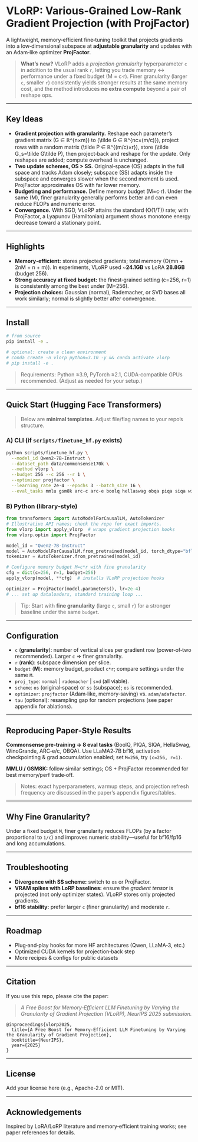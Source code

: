 # VLoRP: Various‑Grained Low‑Rank Gradient Projection (with ProjFactor)

A lightweight, memory‑efficient fine‑tuning toolkit that projects gradients into a low‑dimensional subspace at **adjustable granularity** and updates with an Adam‑like optimizer **ProjFactor**.

> **What’s new?** VLoRP adds a *projection granularity* hyperparameter `c` in addition to the usual rank `r`, letting you trade memory ↔ performance under a fixed budget \(M = c·r\). Finer granularity (larger `c`, smaller `r`) consistently yields stronger results at the same memory cost, and the method introduces **no extra compute** beyond a pair of reshape ops.  


---

## Key Ideas

- **Gradient projection with granularity.** Reshape each parameter’s gradient matrix \(G ∈ ℝ^{n×m}\) to \(\tilde G ∈ ℝ^{nc×(m/c)}\), project rows with a random matrix \(\tilde P ∈ ℝ^{(m/c)×r}\), store \(\tilde G_s=\tilde G\tilde P\), then project‑back and reshape for the update. Only reshapes are added; compute overhead is unchanged. 
- **Two update schemes, OS > SS.** Original‑space (OS) adapts in the full space and tracks Adam closely; subspace (SS) adapts inside the subspace and converges slower when the second moment is used. ProjFactor approximates OS with far lower memory.  
- **Budgeting and performance.** Define memory budget \(M=c·r\). Under the same \(M\), finer granularity generally performs better and can even reduce FLOPs and numeric error.   
- **Convergence.** With SGD, VLoRP attains the standard \(O(1/T)\) rate; with ProjFactor, a Lyapunov (Hamiltonian) argument shows monotone energy decrease toward a stationary point. 

---

## Highlights

- **Memory‑efficient:** stores projected gradients; total memory \(O(mn + 2nM + n + m)\). In experiments, VLoRP used ~**24.1GB** vs LoRA **28.8GB** (budget 256).  
- **Strong accuracy at fixed budget:** the finest‑grained setting \(c=256, r=1\) is consistently among the best under \(M=256\). 
- **Projection choices:** Gaussian (normal), Rademacher, or SVD bases all work similarly; normal is slightly better after convergence. 

---

## Install

```bash
# from source
pip install -e .

# optional: create a clean environment
# conda create -n vlorp python=3.10 -y && conda activate vlorp
# pip install -e .
```

> Requirements: Python ≥3.9, PyTorch ≥2.1, CUDA‑compatible GPUs recommended. (Adjust as needed for your setup.)

---

## Quick Start (Hugging Face Transformers)

> Below are **minimal templates**. Adjust file/flag names to your repo’s structure.

### A) CLI (if `scripts/finetune_hf.py` exists)
```bash
python scripts/finetune_hf.py \
  --model_id Qwen2-7B-Instruct \
  --dataset_path data/commonsense170k \
  --method vlorp \
  --budget 256 --c 256 --r 1 \
  --optimizer projfactor \
  --learning_rate 2e-4 --epochs 3 --batch_size 16 \
  --eval_tasks mmlu gsm8k arc-c arc-e boolq hellaswag obqa piqa siqa winogrande
```

### B) Python (library‑style)
```python
from transformers import AutoModelForCausalLM, AutoTokenizer
# Illustrative API names; check the repo for exact imports.
from vlorp import apply_vlorp  # wraps gradient projection hooks
from vlorp.optim import ProjFactor

model_id = "Qwen2-7B-Instruct"
model = AutoModelForCausalLM.from_pretrained(model_id, torch_dtype="bfloat16")
tokenizer = AutoTokenizer.from_pretrained(model_id)

# Configure memory budget M=c*r with fine granularity
cfg = dict(c=256, r=1, budget=256)
apply_vlorp(model, **cfg)  # installs VLoRP projection hooks

optimizer = ProjFactor(model.parameters(), lr=2e-4)
# ... set up dataloaders, standard training loop ...
```

> Tip: Start with **fine granularity** (large `c`, small `r`) for a stronger baseline under the same `budget`. 

---

## Configuration

- `c` (**granularity**): number of vertical slices per gradient row (power‑of‑two recommended). Larger `c` ⇒ finer granularity.
- `r` (**rank**): subspace dimension per slice.
- `budget` (**M**): memory budget, product `c*r`; compare settings under the same `M`.
- `proj_type`: `normal` | `rademacher` | `svd` (all viable). 
- `scheme`: `os` (original‑space) or `ss` (subspace); `os` is recommended. 
- `optimizer`: `projfactor` (Adam‑like, memory‑saving) vs. `adam/adafactor`. 
- `tau` (optional): resampling gap for random projections (see paper appendix for ablations).

---

## Reproducing Paper‑Style Results

**Commonsense pre‑training → 8 eval tasks** (BoolQ, PIQA, SIQA, HellaSwag, WinoGrande, ARC‑e/c, OBQA). Use LLaMA2‑7B bf16, activation checkpointing & grad accumulation enabled; set `M=256`, try `(c=256, r=1)`. 

**MMLU / GSM8K:** follow similar settings; OS + ProjFactor recommended for best memory/perf trade‑off. 

> Notes: exact hyperparameters, warmup steps, and projection refresh frequency are discussed in the paper’s appendix figures/tables.

---

## Why Fine Granularity?

Under a fixed budget `M`, finer granularity reduces FLOPs (by a factor proportional to `1/c`) and improves numeric stability—useful for bf16/fp16 and long accumulations.  

---

## Troubleshooting

- **Divergence with SS scheme:** switch to `os` or ProjFactor.
- **VRAM spikes with LoRP baselines:** ensure the *gradient tensor* is projected (not only optimizer states). VLoRP stores only projected gradients. 
- **bf16 stability:** prefer larger `c` (finer granularity) and moderate `r`.

---

## Roadmap

- Plug‑and‑play hooks for more HF architectures (Qwen, LLaMA‑3, etc.)
- Optimized CUDA kernels for projection‑back step
- More recipes & configs for public datasets

---

## Citation

If you use this repo, please cite the paper:

> *A Free Boost for Memory‑Efficient LLM Finetuning by Varying the Granularity of Gradient Projection (VLoRP), NeurIPS 2025 submission.*

```
@inproceedings{vlorp2025,
  title={A Free Boost for Memory-Efficient LLM Finetuning by Varying the Granularity of Gradient Projection},
  booktitle={NeurIPS},
  year={2025}
}
```

---

## License

Add your license here (e.g., Apache-2.0 or MIT).

---

## Acknowledgements

Inspired by LoRA/LoRP literature and memory‑efficient training works; see paper references for details.

